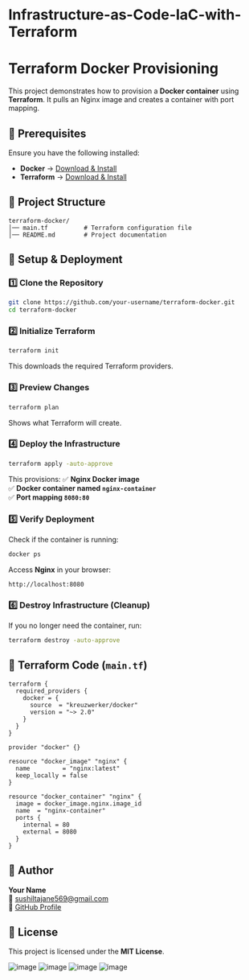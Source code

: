 # Infrastructure-as-Code-IaC-with-Terraform
# **Terraform Docker Provisioning**

This project demonstrates how to provision a **Docker container** using **Terraform**. It pulls an Nginx image and creates a container with port mapping.

## **📌 Prerequisites**
Ensure you have the following installed:

- **Docker** → [Download & Install](https://www.docker.com/products/docker-desktop)
- **Terraform** → [Download & Install](https://developer.hashicorp.com/terraform/downloads)

## **📂 Project Structure**
```
terraform-docker/
│── main.tf          # Terraform configuration file
│── README.md        # Project documentation
```

## **🚀 Setup & Deployment**
### **1️⃣ Clone the Repository**
```sh
git clone https://github.com/your-username/terraform-docker.git
cd terraform-docker
```

### **2️⃣ Initialize Terraform**
```sh
terraform init
```
This downloads the required Terraform providers.

### **3️⃣ Preview Changes**
```sh
terraform plan
```
Shows what Terraform will create.

### **4️⃣ Deploy the Infrastructure**
```sh
terraform apply -auto-approve
```
This provisions:
✅ **Nginx Docker image**  
✅ **Docker container named `nginx-container`**  
✅ **Port mapping `8080:80`**  

### **5️⃣ Verify Deployment**
Check if the container is running:
```sh
docker ps
```
Access **Nginx** in your browser:
```
http://localhost:8080
```

### **6️⃣ Destroy Infrastructure (Cleanup)**
If you no longer need the container, run:
```sh
terraform destroy -auto-approve
```

## **📜 Terraform Code (`main.tf`)**
```hcl
terraform {
  required_providers {
    docker = {
      source  = "kreuzwerker/docker"
      version = "~> 2.0"
    }
  }
}

provider "docker" {}

resource "docker_image" "nginx" {
  name         = "nginx:latest"
  keep_locally = false
}

resource "docker_container" "nginx" {
  image = docker_image.nginx.image_id
  name  = "nginx-container"
  ports {
    internal = 80
    external = 8080
  }
}
```

## **📌 Author**
**Your Name**  
📧 sushiltajane569@gmail.com  
🔗 [GitHub Profile]((https://github.com/sushiltajane/Infrastructure-as-Code-IaC-with-Terraform.git))  

## **📄 License**
This project is licensed under the **MIT License**.

![image](https://github.com/user-attachments/assets/e9982670-4d6d-4437-ae78-f1c2b7b124a5)
![image](https://github.com/user-attachments/assets/3680e1e3-e58a-4f8c-9d60-ec0506596f31)
![image](https://github.com/user-attachments/assets/4945a469-a76a-46af-bc03-f35f0c7cc139)
![image](https://github.com/user-attachments/assets/fc10f060-2a06-4812-979b-314201c00d8c)

